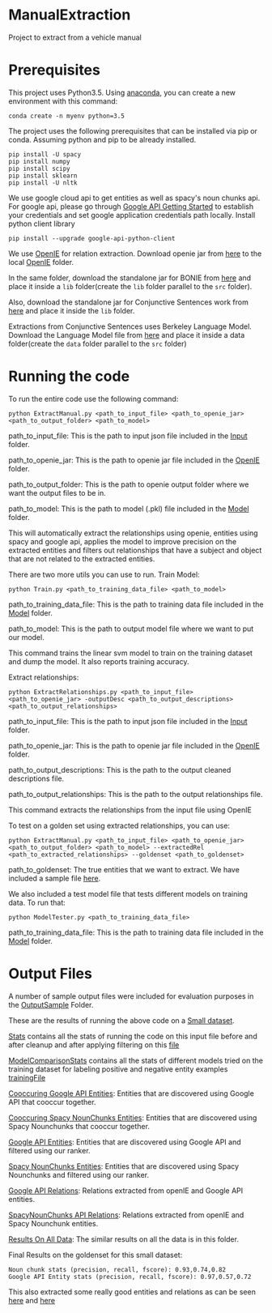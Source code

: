 # ManualExtraction
Project to extract from a vehicle manual

# Prerequisites
This project uses Python3.5. Using [anaconda](https://conda.io/docs/user-guide/install/index.html), you can create a new environment with this command:

    conda create -n myenv python=3.5

The project uses the following prerequisites that can be installed via pip or conda. Assuming python and pip to be already installed.
    
    pip install -U spacy
    pip install numpy
    pip install scipy
    pip install sklearn
    pip install -U nltk

 We use google cloud api to get entities as well as spacy's noun chunks api. For google api, please go through [Google API Getting Started](https://cloud.google.com/natural-language/docs/quickstart) to establish your credentials and set google application credentials path locally. Install python client library
 
    pip install --upgrade google-api-python-client

We use [OpenIE](http://openie.allenai.org/) for relation extraction. Download openie jar from [here](https://drive.google.com/open?id=1Ip3Jko-jY97EIStYl4LEeuQHZfwitYdm) to the local [OpenIE](https://github.com/Srivatsava/manualExtraction/tree/master/OpenIE) folder.

In the same folder, download the standalone jar for BONIE from [here](https://github.com/dair-iitd/OpenIE-standalone/releases/download/v5.0/BONIE.jar) and place it inside a `lib` folder(create the `lib` folder parallel to the `src` folder).

Also, download the standalone jar for Conjunctive Sentences work from [here](https://github.com/dair-iitd/OpenIE-standalone/releases/download/v5.0/ListExtractor.jar) and place it inside the `lib` folder.

Extractions from Conjunctive Sentences uses Berkeley Language Model. Download the Language Model file from [here](https://drive.google.com/file/d/0B-5EkZMOlIt2cFdjYUJZdGxSREU/view?usp=sharing) and place it inside a data folder(create the `data` folder parallel to the `src` folder)

# Running the code

To run the entire code use the following command:

    python ExtractManual.py <path_to_input_file> <path_to_openie_jar> <path_to_output_folder> <path_to_model>

path_to_input_file: This is the path to input json file included in the [Input](https://github.com/Srivatsava/manualExtraction/tree/master/Input) folder.

path_to_openie_jar: This is the path to openie jar file included in the [OpenIE](https://github.com/Srivatsava/manualExtraction/tree/master/OpenIE) folder.

path_to_output_folder: This is the path to openie output folder where we want the output files to be in.

path_to_model: This is the path to model (.pkl) file included in the [Model](https://github.com/Srivatsava/manualExtraction/tree/master/Model) folder. 

This will automatically extract the relationships using openie, entities using spacy and google api, applies the model to improve precision on the extracted entities and filters out relationships that have a subject and object that are not related to the extracted entities.

There are two more utils you can use to run.
Train Model:

    python Train.py <path_to_training_data_file> <path_to_model>

path_to_training_data_file: This is the path to training data file included in the [Model](https://github.com/Srivatsava/manualExtraction/tree/master/Model) folder. 

path_to_model: This is the path to output model file where we want to put our model. 

This command trains the linear svm model to train on the training dataset and dump the model. It also reports training accuracy.

Extract relationships:
    
    python ExtractRelationships.py <path_to_input_file> <path_to_openie_jar> -outputDesc <path_to_output_descriptions> <path_to_output_relationships>
    
path_to_input_file: This is the path to input json file included in the [Input](https://github.com/Srivatsava/manualExtraction/tree/master/Input) folder.

path_to_openie_jar: This is the path to openie jar file included in the [OpenIE](https://github.com/Srivatsava/manualExtraction/tree/master/OpenIE) folder.

path_to_output_descriptions: This is the path to the output cleaned descriptions file.

path_to_output_relationships: This is the path to the output relationships file.

This command extracts the relationships from the input file using OpenIE

To test on a golden set using extracted relationships, you can use:

    python ExtractManual.py <path_to_input_file> <path_to_openie_jar> <path_to_output_folder> <path_to_model> --extractedRel <path_to_extracted_relationships> --goldenset <path_to_goldenset>
    
path_to_goldenset: The true entities that we want to extract. We have included a sample file [here](https://github.com/Srivatsava/manualExtraction/blob/master/Input/goldenset_child.tsv).

We also included a test model file that tests different models on training data. To run that:

    python ModelTester.py <path_to_training_data_file>
    
path_to_training_data_file: This is the path to training data file included in the [Model](https://github.com/Srivatsava/manualExtraction/tree/master/Model) folder.     
 
 # Output Files
 A number of sample output files were included for evaluation purposes in the [OutputSample](https://github.com/Srivatsava/manualExtraction/tree/master/OutputSample) Folder. 
 
 These are the results of running the above code on a [Small dataset](https://github.com/Srivatsava/manualExtraction/blob/master/Input/output_child.json).
 
[Stats](https://github.com/Srivatsava/manualExtraction/blob/master/OutputSample/stats.txt) contains all the stats of running the code on this input file before and after cleanup and after applying filtering on this [file](https://github.com/Srivatsava/manualExtraction/blob/master/Input/output_child.json)

[ModelComparisonStats](https://github.com/Srivatsava/manualExtraction/blob/master/OutputSample/modelComparison.txt) contains all the stats of different models tried on the training dataset for labeling positive and negative entity examples [trainingFile](https://github.com/Srivatsava/manualExtraction/blob/master/Model/trainingdata.tsv)

[Cooccuring Google API Entities](https://github.com/Srivatsava/manualExtraction/blob/master/OutputSample/output_coge_samesentence_child.csv): Entities that are discovered using Google API that cooccur together.

[Cooccuring Spacy NounChunks Entities](https://github.com/Srivatsava/manualExtraction/blob/master/OutputSample/output_conounchunks_samesentence_child.csv): Entities that are discovered using Spacy Nounchunks that cooccur together.

[Google API Entities](https://github.com/Srivatsava/manualExtraction/blob/master/OutputSample/output_ge_child.csv): Entities that are discovered using Google API and filtered using our ranker.

[Spacy NounChunks Entities](https://github.com/Srivatsava/manualExtraction/blob/master/OutputSample/output_nounchunks_child.csv): Entities that are discovered using Spacy Nounchunks and filtered using our ranker.

[Google API Relations](https://github.com/Srivatsava/manualExtraction/blob/master/OutputSample/output_rel_ge_child.csv): Relations extracted from openIE and Google API entities.

[SpacyNounChunks API Relations](https://github.com/Srivatsava/manualExtraction/blob/master/OutputSample/output_rel_nc_child.csv): Relations extracted from openIE and Spacy Nounchunk entities.

[Results On All Data](https://github.com/Srivatsava/manualExtraction/tree/master/OutputAll): The similar results on all the data is in this folder.
 
Final Results on the goldenset for this small dataset:

    Noun chunk stats (precision, recall, fscore): 0.93,0.74,0.82
    Google API Entity stats (precision, recall, fscore): 0.97,0.57,0.72
 
This also extracted some really good entities and relations as can be seen [here](https://github.com/Srivatsava/manualExtraction/blob/master/OutputSample/output_nounchunks_child.csv) and [here](https://github.com/Srivatsava/manualExtraction/blob/master/OutputSample/output_rel_nc_child.csv)


 
 
 




